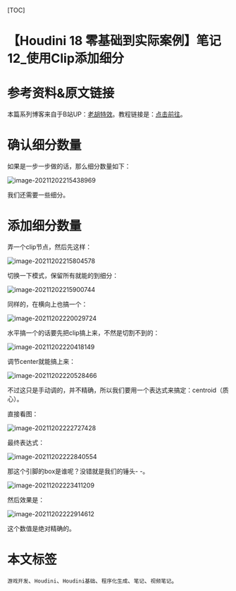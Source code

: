 [TOC]

# 【Houdini 18 零基础到实际案例】笔记 12_使用Clip添加细分

# 参考资料&原文链接

本篇系列博客来自于B站UP：[老胡特效](https://space.bilibili.com/324928136)。教程链接是：[点击前往](https://www.bilibili.com/video/BV1Hi4y187Ww)。

# 确认细分数量

如果是一步一步做的话，那么细分数量如下：

![image-20211202215438969](https://sin998-blog-image.oss-cn-beijing.aliyuncs.com/images/202112022154964.png)

我们还需要一些细分。

# 添加细分数量

弄一个clip节点，然后先这样：

![image-20211202215804578](https://sin998-blog-image.oss-cn-beijing.aliyuncs.com/images/202112022158606.png)

切换一下模式，保留所有就能的到细分：

![image-20211202215900744](https://sin998-blog-image.oss-cn-beijing.aliyuncs.com/images/202112022159374.png)

同样的，在横向上也搞一个：

![image-20211202220029724](https://sin998-blog-image.oss-cn-beijing.aliyuncs.com/images/202112022200700.png)

水平搞一个的话要先把clip搞上来，不然是切割不到的：

![image-20211202220418149](https://sin998-blog-image.oss-cn-beijing.aliyuncs.com/images/202112022204485.png)

调节center就能搞上来：

![image-20211202220528466](https://sin998-blog-image.oss-cn-beijing.aliyuncs.com/images/202112022205277.png)

不过这只是手动调的，并不精确，所以我们要用一个表达式来搞定：centroid（质心）。

直接看图：

![image-20211202222727428](https://sin998-blog-image.oss-cn-beijing.aliyuncs.com/images/202112022227368.png)

最终表达式：

![image-20211202222840554](https://sin998-blog-image.oss-cn-beijing.aliyuncs.com/images/202112022228352.png)

那这个引脚的box是谁呢？没错就是我们的锤头- -。

![image-20211202223411209](https://sin998-blog-image.oss-cn-beijing.aliyuncs.com/images/202112022234031.png)

然后效果是：

![image-20211202222914612](https://sin998-blog-image.oss-cn-beijing.aliyuncs.com/images/202112022229241.png)

这个数值是绝对精确的。

# 本文标签

`游戏开发`、`Houdini`、`Houdini基础`、`程序化生成`、`笔记`、`视频笔记`。

